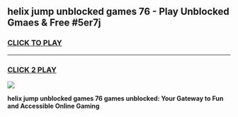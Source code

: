 
## helix jump unblocked games 76 - Play Unblocked Gmaes & Free #5er7j
<h3>
<a href="https://premium.freeplayer.one?title=helix_jump_unblocked_games_76&ref=03M">CLICK TO PLAY</a></h3>
<hr>

<h3>
<a href="https://premium.freeplayer.one?title=helix_jump_unblocked_games_76&ref=03M">CLICK 2 PLAY</a>
  
</h3>

<a href="https://premium.freeplayer.one?title=helix_jump_unblocked_games_76&ref=03M"><img src="https://clearcache.store/games.png"></a>


**helix jump unblocked games 76 games unblocked: Your Gateway to Fun and Accessible Online Gaming**
